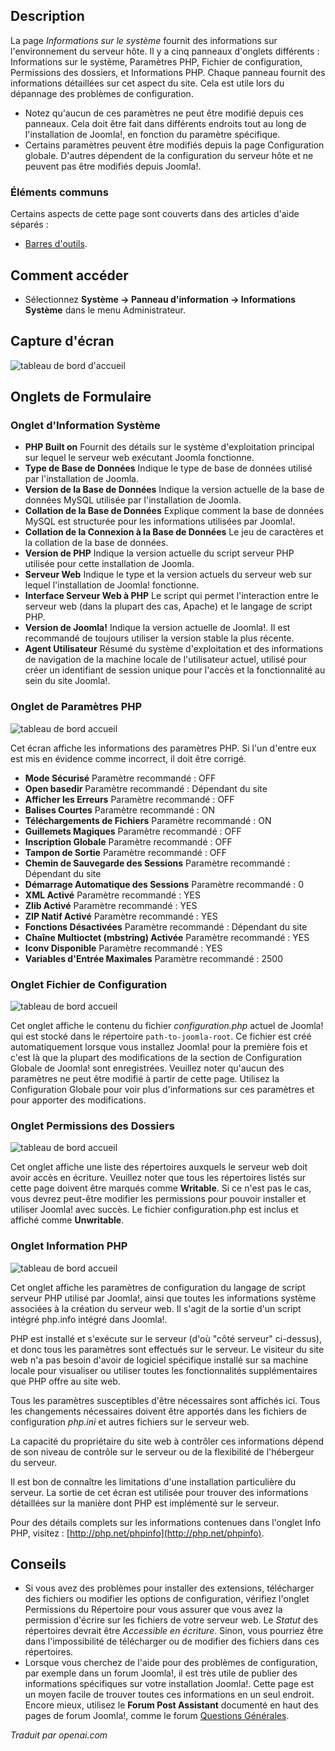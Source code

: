 <!-- Filename: Help4.x:Site_System_Information  / Display title: Informations Système  -->

## Description

La page *Informations sur le système* fournit des informations sur l'environnement du serveur hôte. Il y a cinq panneaux d'onglets différents : Informations sur le système, Paramètres PHP, Fichier de configuration, Permissions des dossiers, et Informations PHP. Chaque panneau fournit des informations détaillées sur cet aspect du site. Cela est utile lors du dépannage des problèmes de configuration.

- Notez qu'aucun de ces paramètres ne peut être modifié depuis ces panneaux. Cela doit être fait dans différents endroits tout au long de l'installation de Joomla!, en fonction du paramètre spécifique.
- Certains paramètres peuvent être modifiés depuis la page Configuration globale. D'autres dépendent de la configuration du serveur hôte et ne peuvent pas être modifiés depuis Joomla!.

### Éléments communs

Certains aspects de cette page sont couverts dans des articles d'aide séparés :

* [Barres d'outils](jdocmanual?article=help/common-elements/toolbars).

## Comment accéder

- Sélectionnez **Système → Panneau d'information → Informations Système** dans le menu Administrateur.

## Capture d'écran

![tableau de bord d'accueil](../../../fr/images/site/system-information-tab.png)

## Onglets de Formulaire

### Onglet d'Information Système

- **PHP Built on** Fournit des détails sur le système d'exploitation principal
  sur lequel le serveur web exécutant Joomla fonctionne.
- **Type de Base de Données** Indique le type de base de données utilisé par
  l'installation de Joomla.
- **Version de la Base de Données** Indique la version actuelle de la base de 
  données MySQL utilisée par l'installation de Joomla.
- **Collation de la Base de Données** Explique comment la base de données MySQL
  est structurée pour les informations utilisées par Joomla!.
- **Collation de la Connexion à la Base de Données** Le jeu de caractères et la
  collation de la base de données.
- **Version de PHP** Indique la version actuelle du script serveur PHP
  utilisée pour cette installation de Joomla.
- **Serveur Web** Indique le type et la version actuels du serveur web
  sur lequel l'installation de Joomla! fonctionne.
- **Interface Serveur Web à PHP** Le script qui permet l'interaction 
  entre le serveur web (dans la plupart des cas, Apache) et le langage
  de script PHP.
- **Version de Joomla!** Indique la version actuelle de Joomla!. Il est
  recommandé de toujours utiliser la version stable la plus récente.
- **Agent Utilisateur** Résumé du système d'exploitation et des informations 
  de navigation de la machine locale de l'utilisateur actuel, utilisé pour
  créer un identifiant de session unique pour l'accès et la fonctionnalité
  au sein du site Joomla!.

### Onglet de Paramètres PHP

![tableau de bord accueil](../../../fr/images/site/php-settings-tab.png)

Cet écran affiche les informations des paramètres PHP. Si l'un d'entre eux
est mis en évidence comme incorrect, il doit être corrigé.

- **Mode Sécurisé** Paramètre recommandé : OFF
- **Open basedir** Paramètre recommandé : Dépendant du site
- **Afficher les Erreurs** Paramètre recommandé : OFF
- **Balises Courtes** Paramètre recommandé : ON
- **Téléchargements de Fichiers** Paramètre recommandé : ON
- **Guillemets Magiques** Paramètre recommandé : OFF
- **Inscription Globale** Paramètre recommandé : OFF
- **Tampon de Sortie** Paramètre recommandé : OFF
- **Chemin de Sauvegarde des Sessions** Paramètre recommandé : Dépendant du site
- **Démarrage Automatique des Sessions** Paramètre recommandé : 0
- **XML Activé** Paramètre recommandé : YES
- **Zlib Activé** Paramètre recommandé : YES
- **ZIP Natif Activé** Paramètre recommandé : YES
- **Fonctions Désactivées** Paramètre recommandé : Dépendant du site
- **Chaîne Multioctet (mbstring) Activée** Paramètre recommandé : YES
- **Iconv Disponible** Paramètre recommandé : YES
- **Variables d'Entrée Maximales** Paramètre recommandé : 2500

### Onglet Fichier de Configuration

![tableau de bord accueil](../../../fr/images/site/configuration-file-tab.png)

Cet onglet affiche le contenu du fichier *configuration.php* actuel de Joomla! 
qui est stocké dans le répertoire `path-to-joomla-root`. Ce fichier est créé automatiquement
lorsque vous installez Joomla! pour la première fois et c'est là que la plupart des
modifications de la section de Configuration Globale de Joomla! sont enregistrées.
Veuillez noter qu'aucun des paramètres ne peut être modifié à partir de cette page.
Utilisez la Configuration Globale pour voir plus d'informations sur ces paramètres et pour
apporter des modifications.

### Onglet Permissions des Dossiers

![tableau de bord accueil](../../../fr/images/site/folder-permissions-tab.png)

Cet onglet affiche une liste des répertoires auxquels le serveur web doit
avoir accès en écriture. Veuillez noter que tous les répertoires listés sur cette
page doivent être marqués comme **Writable**. Si ce n'est pas le cas, vous devrez peut-être 
modifier les permissions pour pouvoir installer et utiliser Joomla! avec succès. Le fichier 
configuration.php est inclus et affiché comme **Unwritable**.

### Onglet Information PHP

![tableau de bord accueil](../../../fr/images/site/php-information-tab.png)

Cet onglet affiche les paramètres de configuration du langage de script serveur PHP
utilisé par Joomla!, ainsi que toutes les informations système associées à la 
création du serveur web. Il s'agit de la sortie d'un script intégré php.info
intégré dans Joomla!.

PHP est installé et s'exécute sur le serveur (d'où "côté serveur" ci-dessus),
et donc tous les paramètres sont effectués sur le serveur. Le visiteur
du site web n'a pas besoin d'avoir de logiciel spécifique installé sur sa 
machine locale pour visualiser ou utiliser toutes les fonctionnalités 
supplémentaires que PHP offre au site web.

Tous les paramètres susceptibles d'être nécessaires sont affichés ici.
Tous les changements nécessaires doivent être apportés dans les fichiers 
de configuration *php.ini* et autres fichiers sur le serveur web.

La capacité du propriétaire du site web à contrôler ces informations dépend
de son niveau de contrôle sur le serveur ou de la flexibilité de l'hébergeur 
du serveur.

Il est bon de connaître les limitations d'une installation particulière du serveur.
La sortie de cet écran est utilisée pour trouver des informations détaillées sur 
la manière dont PHP est implémenté sur le serveur.

Pour des détails complets sur les informations contenues dans l'onglet Info PHP,
visitez : [http://php.net/phpinfo](http://php.net/phpinfo).

## Conseils

- Si vous avez des problèmes pour installer des extensions, télécharger des fichiers ou
  modifier les options de configuration, vérifiez l'onglet Permissions du Répertoire
  pour vous assurer que vous avez la permission d'écrire sur les fichiers de votre serveur web.
  Le *Statut* des répertoires devrait être *Accessible en écriture*. Sinon, vous pourriez
  être dans l'impossibilité de télécharger ou de modifier des fichiers dans ces répertoires.
- Lorsque vous cherchez de l'aide pour des problèmes de configuration, par exemple dans un
  forum Joomla!, il est très utile de publier des informations spécifiques
  sur votre installation Joomla!. Cette page est un moyen facile de trouver
  toutes ces informations en un seul endroit. Encore mieux, utilisez le
  **Forum Post Assistant** documenté en haut des pages de forum Joomla!, 
  comme le forum [Questions Générales](https://forum.joomla.org/viewforum.php?f=834).

*Traduit par openai.com*

